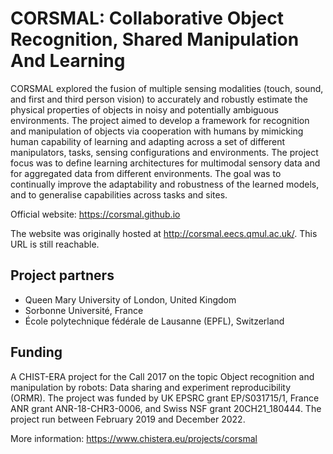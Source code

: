 # CORSMAL: Collaborative Object Recognition, Shared Manipulation And Learning

CORSMAL explored the fusion of multiple sensing modalities (touch, sound, and first and third person vision) to accurately and robustly estimate the physical properties of objects in noisy and potentially ambiguous environments. The project aimed to develop a framework for recognition and manipulation of objects via cooperation with humans by mimicking human capability of learning and adapting across a set of different manipulators, tasks, sensing configurations and environments. The project focus was to define learning architectures for multimodal sensory data and for aggregated data from different environments. The goal was to continually improve the adaptability and robustness of the learned models, and to generalise capabilities across tasks and sites. 


Official website: https://corsmal.github.io

The website was originally hosted at http://corsmal.eecs.qmul.ac.uk/. This URL is still reachable.

## Project partners

* Queen Mary University of London, United Kingdom
* Sorbonne Université, France
* École polytechnique fédérale de Lausanne (EPFL), Switzerland

## Funding

A CHIST-ERA project for the Call 2017 on the topic Object recognition and manipulation by robots: Data sharing and experiment reproducibility (ORMR).
The project was funded by UK EPSRC grant EP/S031715/1, France ANR grant ANR-18-CHR3-0006, and Swiss NSF grant 20CH21_180444.
The project run between February 2019 and December 2022.

More information: https://www.chistera.eu/projects/corsmal
